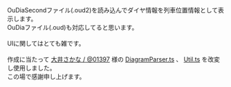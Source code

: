 OuDiaSecondファイル(.oud2)を読み込んでダイヤ情報を列車位置情報として表示します。\
OuDiaファイル(.oud)も対応してると思います。\
\
UIに関してはとても雑です。\
\
作成に当たって [大井さかな / @01397](https://github.com/01397) 様の [DiagramParser.ts](https://github.com/01397/clouddia/blob/main/src/DiagramParser.ts) 、 [Util.ts](https://github.com/01397/clouddia/blob/main/src/Util.ts) を改変し使用しました。\
この場で感謝申し上げます。
